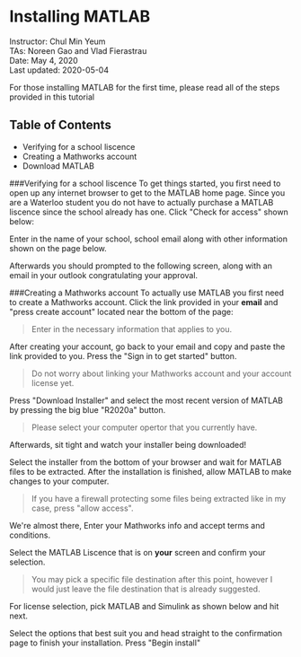 # Installing MATLAB
Instructor: Chul Min Yeum   
TAs: Noreen Gao and Vlad Fierastrau  
Date: May 4, 2020  
Last updated: 2020-05-04  

For those installing MATLAB for the first time, please read all of the steps provided in this tutorial

## Table of Contents  

* Verifying for a school liscence
* Creating a Mathworks account
* Download MATLAB 

###Verifying for a school liscence
To get things started, you first need to open up any internet browser to get to the MATLAB home page. Since you are a Waterloo student
you do not have to actually purchase a MATLAB liscence since the school already has one. Click "Check for access" shown below:


Enter in the name of your school, school email along with other information shown on the page below.


Afterwards you should prompted to the following screen, along with an email in your outlook congratulating your approval.

###Creating a Mathworks account 
To actually use MATLAB you first need to create a Mathworks account. Click the link provided in your **email** and "press create account"
located near the bottom of the page:

>Enter in the necessary information that applies to you.

After creating your account, go back to your email and copy and paste the link provided to you. Press the "Sign in to get started" button.

>Do not worry about linking your Mathworks account and your account license yet.

Press "Download Installer" and select the most recent version of MATLAB by pressing the big blue "R2020a" button.

>Please select your computer opertor that you currently have.

Afterwards, sit tight and watch your installer being downloaded!

Select the installer from the bottom of your browser and wait for MATLAB files to be extracted. After the installation is finished, allow 
MATLAB to make changes to your computer.

>If you have a firewall protecting some files being extracted like in my case, press "allow access".

We're almost there, Enter your Mathworks info and accept terms and conditions.

Select the MATLAB Liscence that is on **your** screen and confirm your selection.

>You may pick a specific file destination after this point, however I would just leave the file destination that is already suggested.

For license selection, pick MATLAB and Simulink as shown below and hit next.

Select the options that best suit you and head straight to the confirmation page to finish your installation. Press "Begin install"
